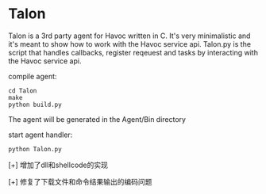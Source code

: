 # Talon

Talon is a 3rd party agent for Havoc written in C. It's very minimalistic and it's meant to show how to work with the Havoc service api.
Talon.py is the script that handles callbacks, register reqeuest and tasks by interacting with the Havoc service api. 

compile agent:
```
cd Talon
make
python build.py
```
The agent will be generated in the Agent/Bin directory

start agent handler:
```
python Talon.py
```

[+] 增加了dll和shellcode的实现

[+] 修复了下载文件和命令结果输出的编码问题



